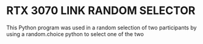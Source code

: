 # RTX 3070 LINK RANDOM SELECTOR

This Python program was used in a random selection of two participants by
using a random.choice python to select one of the two

